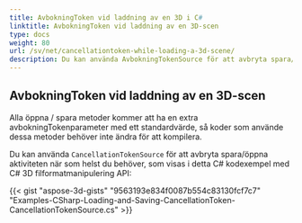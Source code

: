```yaml
---
title: AvbokningToken vid laddning av en 3D i C#
linktitle: AvbokningToken vid laddning av en 3D-scen
type: docs
weight: 80
url: /sv/net/cancellationtoken-while-loading-a-3d-scene/
description: Du kan använda AvbokningTokenSource för att avbryta spara/öppna aktiviteten när som helst du behöver med C# 3D filmanipulering och konvertering. API.
---
```

##  **AvbokningToken vid laddning av en 3D-scen**
Alla öppna / spara metoder kommer att ha en extra avbokningTokenparameter med ett standardvärde, så koder som använde dessa metoder behöver inte ändra för att kompilera.

Du kan använda `CancellationTokenSource` för att avbryta spara/öppna aktiviteten när som helst du behöver, som visas i detta C# kodexempel med C# 3D filformatmanipulering API:

{{< gist "aspose-3d-gists" "9563193e834f0087b554c83130fcf7c7" "Examples-CSharp-Loading-and-Saving-CancellationToken-CancellationTokenSource.cs" >}}
